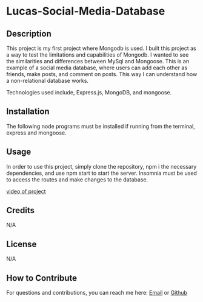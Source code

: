 # Lucas-Social-Media-Database

## Description

This project is my first project where Mongodb is used. I built this project as a way to test the limitations and capabilities of Mongodb. I wanted to see the similarities and differences between MySql and Mongoose. This is an example of a social media database, where users can add each other as friends, make posts, and comment on posts. This way I can understand how a non-relational database works.

Technologies used include, Express.js, MongoDB, and mongoose.

## Installation

The following node programs must be installed if running from the terminal, express and mongoose.

## Usage

In order to use this project, simply clone the repository, npm i the necessary dependencies, and use npm start to start the server. Insomnia must be used to access the routes and make changes to the database.

[video of project](https://drive.google.com/file/d/19qPPF0YzYCm-rCrCoPwXR3SEvV3e2XlY/view)

## Credits

N/A

## License

N/A

## How to Contribute

For questions and contributions, you can reach me here:
[Email](mailto:bielinskilucas@gmail.com)
or
[Github](https://github.com/LucasBielinski)

